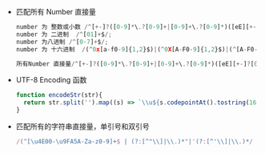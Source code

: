 - 匹配所有 Number 直接量

  ```javascript
  number 为 整数或小数 /^[+-]?([0-9]*\.?[0-9]+|[0-9]+\.?[0-9]*)([eE][+-]?[0-9]+)?$/;
  number 为 二进制  /^[01]+$/;
  number 为八进制 /^[0-7]+$/;
  number 为 十六进制  /(^0x[a-f0-9]{1,2}$)|(^0X[A-F0-9]{1,2}$)|(^[A-F0-9]{1,2}$)|(^[a-f0-9]{1,2}$)/g
  
  所有Number 直接量/^[+-]?([0-9]*\.?[0-9]+|[0-9]+\.?[0-9]*)([eE][+-]?[0-9]+)? |([01]+) | ([0-7]) | (^0x[a-f0-9]{1,2}$)|(^0X[A-F0-9]{1,2}$)|(^[A-F0-9]{1,2}$)|(^[a-f0-9]{1,2}$)/
  ```

- UTF-8 Encoding 函数

  ```javascript
  function encodeStr(str){
    return str.split('').map((s) => `\\u${s.codepointAt().tostring(16)}`)
  }
  ```

- 匹配所有的字符串直接量，单引号和双引号

    ```javascript
    /(^[\u4E00-\u9FA5A-Za-z0-9]+$ | (?:[^"\\]|\\.)*"|'(?:[^'\\]|\\.)*/
    ```


